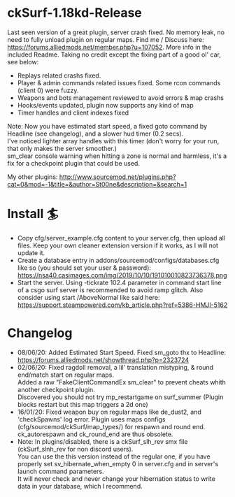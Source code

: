 # ckSurf-1.18kd-Release
  Last seen version of a great plugin, server crash fixed.
  No memory leak, no need to fully unload plugin on regular maps.
  Find me / Discuss here: https://forums.alliedmods.net/member.php?u=107052. More info in the included Readme.
  Taking no credit except the fixing part of a good ol' car, see below:
  - Replays related crashs fixed.
  - Player & admin commands related issues fixed. Some rcon commands (client 0) were fuzzy.
  - Weapons and bots management reviewed to avoid errors & map crashs
  - Hooks/events updated, plugin now supports any kind of map
  - Timer handles and client indexes fixed

Note: Now you have estimated start speed, a fixed goto command by Headline (see changelog), and a slower hud timer (0.2 secs).  
      I've noticed lighter array handles with this timer (don't worry for your run, that only makes the server smoother.)  
      sm_clear console warning when hitting a zone is normal and harmless, it's a fix for a checkpoint plugin that could be used.  

My other plugins: http://www.sourcemod.net/plugins.php?cat=0&mod=-1&title=&author=St00ne&description=&search=1

# Install 🏄
  - Copy cfg/server_example.cfg content to your server.cfg, then upload all files. Keep your own cleaner extension version if it works, as I will not update it.
  - Create a database entry in addons/sourcemod/configs/databases.cfg like so (you should set your user & password):
  https://nsa40.casimages.com/img/2019/10/10/191010010823736378.png
  - Start the server. Using -tickrate 102.4 parameter in command start line of a csgo surf server is recommended to avoid ramp glitch.
  Also consider using start /AboveNormal like said here: https://support.steampowered.com/kb_article.php?ref=5386-HMJI-5162

# Changelog
  - 08/06/20: Added Estimated Start Speed. Fixed sm_goto thx to Headline:  
  https://forums.alliedmods.net/showthread.php?p=2323724
  - 02/06/20: Fixed ragdoll removal, a lil' translation mistyping, & round end/match start on regular maps.  
  Added a raw "FakeClientCommandEx sm_clear" to prevent cheats whith another checkpoint plugin.  
  Discovered you should not try mp_restartgame on surf_summer (Plugin blocks restart but this map triggers a 2d one)  
  - 16/01/20: Fixed weapon buy on regular maps like de_dust2,  and 'checkSpawns' log error. Plugin uses maps configs (cfg/sourcemod/ckSurf/map_types/) for respawn and round end. ck_autorespawn and ck_round_end are thus obsolete.
  - Note: In plugins/disabled, there is a ckSurf_slh_rev smx file (ckSurf_slnh_rev for non discord users).  
    You can use the this version instead of the regular one, if you have properly set sv_hibernate_when_empty 0 in server.cfg and in server's launch command parameters.  
    It will never check and never change your hibernation status to write data in your database, which I recommend.
